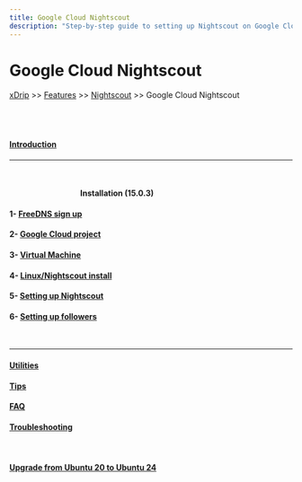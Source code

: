 ```yaml
---  
title: Google Cloud Nightscout  
description: "Step‑by‑step guide to setting up Nightscout on Google Cloud using FreeDNS, a VM, and Linux installation via xDrip."  
---  
```

  
# Google Cloud Nightscout  
[xDrip](../../) >> [Features](../Features_page.md) >> [Nightscout](../Nightscout_page.md) >> Google Cloud Nightscout  
<br/>  
<br/>  
  
#### [Introduction](./GCNS/GCNS_Introduction.md)  
  
---  

<br/>  
  
####          **Installation** (15.0.3)
#### 1- [FreeDNS sign up](./FreeDNS.md)
#### 2- [Google Cloud project](./NS_GCProject.md)
#### 3- [Virtual Machine](./VirtualMachine.md)
#### 4- [Linux/Nightscout install](./NS_Install.md)
#### 5- [Setting up Nightscout](./NS_setup.md)
#### 6- [Setting up followers](./NS_Followers.md)  
<br/>  
  
---  
  
#### [Utilities](./GCNS/Utilities.md)
#### [Tips](./GCNS/Tips.md)
#### [FAQ](./GCNS/FAQ.md)
#### [Troubleshooting](./GCNS/Troubleshooting.md)
<br/>  
  
#### [Upgrade from Ubuntu 20 to Ubuntu 24](./GCNS/UpgradeToUbuntu24.md)
  
